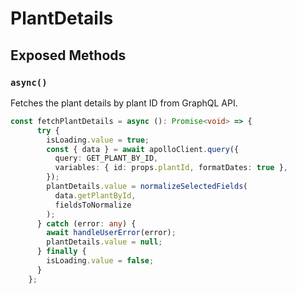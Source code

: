 # PlantDetails

## Exposed Methods

### `async()`
Fetches the plant details by plant ID from GraphQL API.

```ts
const fetchPlantDetails = async (): Promise<void> => {
      try {
        isLoading.value = true;
        const { data } = await apolloClient.query({
          query: GET_PLANT_BY_ID,
          variables: { id: props.plantId, formatDates: true },
        });
        plantDetails.value = normalizeSelectedFields(
          data.getPlantById,
          fieldsToNormalize
        );
      } catch (error: any) {
        await handleUserError(error);
        plantDetails.value = null;
      } finally {
        isLoading.value = false;
      }
    };
```
